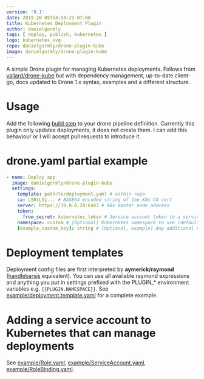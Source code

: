 ```yaml
---
version: '0.1'
date: 2019-20-05T14:54:23-07:00
title: Kubernetes Deployment Plugin
author: danielgormly
tags: [ deploy, publish, kubernetes ]
logo: kubernetes.svg
repo: danielgormly/drone-plugin-kube
image: danielgormly/drone-plugin-kube
---
```


A simple Drone plugin for managing Kubernetes deployments. Follows from [vallard/drone-kube](https://github.com/vallard/drone-kube) but with dependency management, up-to-date client-go, docs updated to Drone 1.x syntax, examples and a different structure.

# Usage

Add the following [build step](https://docs.drone.io/user-guide/pipeline/steps/) to your drone pipeline definition. Currently this plugin only updates deployments, it does not create them. I can add this behaviour or I will accept pull requests to introduce it.

# drone.yaml partial example
```yml
- name: Deploy app
  image: danielgormly/drone-plugin-kube
  settings:
    template: path/to/deployment.yaml # within repo
    ca: LS0tLS1... # BASE64 encoded string of the K8s CA cert
    server: https://10.0.0.20:6443 # K8s master node address
    token:
      from_secret: kubernetes_token # Service account token to a service account that can manage deployments
    namespace: custom # [Optional] Kubernetes namespace to use (defaults to `default`)
    [example_custom_key]: string # [Optional, example] Any additional values you label here will be available for template interpolation (lower case key names only!)
```

# Deployment templates

Deployment config files are first interpreted by **aymerick/raymond** ([handlebarsjs](http://handlebarsjs.com/) equivalent). You can use all available raymond expressions and anything you put in settings prefixed with the PLUGIN_* environment variables e.g. `{{PLUGIN.NAMESPACE}}`. See [example/deployment.template.yaml](https://github.com/danielgormly/drone-plugin-kube/blob/master/example/deployment.template.yaml) for a complete example.

# Adding a service account to Kubernetes that can manage deployments

See [example/Role.yaml](https://github.com/danielgormly/drone-plugin-kube/blob/master/example/Role.yaml), [example/ServiceAccount.yaml](https://github.com/danielgormly/drone-plugin-kube/blob/master/example/ServiceAccount.yaml), [example/RoleBinding.yaml](https://github.com/danielgormly/drone-plugin-kube/blob/master/example/RoleBinding.yaml).
